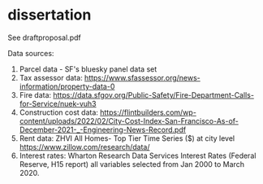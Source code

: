# dissertation

See draftproposal.pdf 

Data sources:
1. Parcel data - SF's bluesky panel data set
2. Tax assessor data: https://www.sfassessor.org/news-information/property-data-0
3. Fire data: https://data.sfgov.org/Public-Safety/Fire-Department-Calls-for-Service/nuek-vuh3
4. Construction cost data: https://flintbuilders.com/wp-content/uploads/2022/02/City-Cost-Index-San-Francisco-As-of-December-2021-_-Engineering-News-Record.pdf
5. Rent data: ZHVI All Homes- Top Tier Time Series ($) at city level https://www.zillow.com/research/data/
6. Interest rates: Wharton Research Data Services Interest Rates (Federal Reserve, H15 report) all variables selected from Jan 2000 to March 2020.
